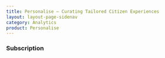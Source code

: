 ```yaml
---
title: Personalise – Curating Tailored Citizen Experiences
layout: layout-page-sidenav
category: Analytics
product: Personalise
---
```


### Subscription
